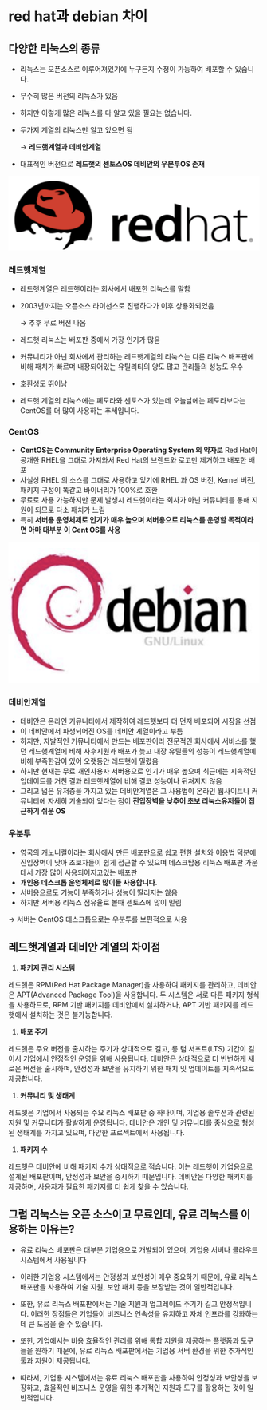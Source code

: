 # red hat과 debian 차이

## 다양한 리눅스의 종류

- 리눅스는 오픈소스로 이루어져있기에 누구든지 수정이 가능하여 배포할 수 있습니다.
- 무수히 많은 버전의 리눅스가 있음
- 하지만 이렇게 많은 리눅스를 다 알고 있을 필요는 없습니다.

- 두가지 계열의 리눅스만 알고 있으면 됨
    
    → **레드햇계열과 데비안계열**
    
- 대표적인 버전으로 **레드햇의 센토스OS 데비안의 우분투OS 존재**

![Untitled](./img/Untitled.png)

### **레드햇계열**

- 레드햇계열은 레드햇이라는 회사에서 배포한 리눅스를 말함
- 2003년까지는 오픈소스 라이선스로 진행하다가 이후 상용화되었음
    
    → 추후 무료 버전 나옴
    
- 레드햇 리눅스는 배포판 중에서 가장 인기가 많음
- 커뮤니티가 아닌 회사에서 관리하는 레드햇계열의 리눅스는 다른 리눅스 배포판에 비해 패치가 빠르며 내장되어있는 유틸리티의 양도 많고 관리툴의 성능도 우수
- 호환성도 뛰어남
- 레드햇 계열의 리눅스에는 페도라와 센토스가 있는데 오늘날에는 페도라보다는 CentOS를 더 많이 사용하는 추세입니다.

### **CentOS**

- **CentOS는 Community Enterprise Operating System 의 약자로** Red Hat이 공개한 RHEL을 그대로 가져와서 Red Hat의 브랜드와 로고만 제거하고 배포한 배포
- 사실상 RHEL 의 소스를 그대로 사용하고 있기에 RHEL 과 OS 버전, Kernel 버전, 패키지 구성이 똑같고 바이너리가 100%로 호환
- 무료로 사용 가능하지만 문제 발생시 레드햇이라는 회사가 아닌 커뮤니티를 통해 지원이 되므로 다소 패치가 느림
- 특히 **서버용 운영체제로 인기가 매우 높으며 서버용으로 리눅스를 운영할 목적이라면 아마 대부분 이 Cent OS를 사용**

![Untitled](./img/Untitled%201.png)

### **데비안계열**

- 데비안은 온라인 커뮤니티에서 제작하여 레드햇보다 더 먼저 배포되어 시장을 선점
- 이 데비안에서 파생되어진 OS를 데비안 계열이라고 부름
- 하지만, 자발적인 커뮤니티에서 만드는 배포판이라 전문적인 회사에서 서비스를 했던 레드햇계열에 비해 사후지원과 배포가 늦고 내장 유틸들의 성능이 레드햇계열에 비해 부족한감이 있어 오랫동안 레드햇에 밀렸음
- 하지만 현재는 무료 개인사용자 서버용으로 인기가 매우 높으며 최근에는 지속적인 업데이트를 거친 결과 레드햇계열에 비해 결코 성능이나 뒤쳐지지 않음
- 그리고 넓은 유저층을 가지고 있는 데비안계열은 그 사용법이 온라인 웹사이트나 커뮤니티에 자세히 기술되어 있다는 점이 **진입장벽을 낮추어 초보 리눅스유저들이 접근하기 쉬운 OS**

### **우분투**

- 영국의 캐노니컬이라는 회사에서 만든 배포판으로 쉽고 편한 설치와 이용법 덕분에 진입장벽이 낮아 초보자들이 쉽게 접근할 수 있으며 데스크탑용 리눅스 배포판 가운데서 가장 많이 사용되어지고있는 배포판
- **개인용 데스크톱 운영체제로 많이들 사용합니다**.
- 서버용으로도 기능이 부족하거나 성능이 딸리지는 않음
- 하지만 서버용 리눅스 점유율로 볼때 센토스에 많이 밀림

→ 서버는 CentOS 데스크톱으로는 우분투를 보편적으로 사용

## 레드햇계열과 데비안 계열의 차이점

1. **패키지 관리 시스템**

레드햇은 RPM(Red Hat Package Manager)을 사용하여 패키지를 관리하고, 데비안은 APT(Advanced Package Tool)을 사용합니다. 두 시스템은 서로 다른 패키지 형식을 사용하므로, RPM 기반 패키지를 데비안에서 설치하거나, APT 기반 패키지를 레드햇에서 설치하는 것은 불가능합니다.

1. **배포 주기**

레드햇은 주요 버전을 출시하는 주기가 상대적으로 길고, 롱 텀 서포트(LTS) 기간이 길어서 기업에서 안정적인 운영을 위해 사용됩니다. 데비안은 상대적으로 더 빈번하게 새로운 버전을 출시하며, 안정성과 보안을 유지하기 위한 패치 및 업데이트를 지속적으로 제공합니다.

1. **커뮤니티 및 생태계**

레드햇은 기업에서 사용되는 주요 리눅스 배포판 중 하나이며, 기업용 솔루션과 관련된 지원 및 커뮤니티가 활발하게 운영됩니다. 데비안은 개인 및 커뮤니티를 중심으로 형성된 생태계를 가지고 있으며, 다양한 프로젝트에서 사용됩니다.

1. **패키지 수**

레드햇은 데비안에 비해 패키지 수가 상대적으로 적습니다. 이는 레드햇이 기업용으로 설계된 배포판이며, 안정성과 보안을 중시하기 때문입니다. 데비안은 다양한 패키지를 제공하며, 사용자가 필요한 패키지를 더 쉽게 찾을 수 있습니다.

## 그럼 리눅스는 오픈 소스이고 무료인데, 유료 리눅스를 이용하는 이유는?

- 유료 리눅스 배포판은 대부분 기업용으로 개발되어 있으며, 기업용 서버나 클라우드 시스템에서 사용됩니다
- 이러한 기업용 시스템에서는 안정성과 보안성이 매우 중요하기 때문에, 유료 리눅스 배포판을 사용하여 기술 지원, 보안 패치 등을 보장받는 것이 일반적입니다.

- 또한, 유료 리눅스 배포판에서는 기술 지원과 업그레이드 주기가 길고 안정적입니다. 이러한 장점들은 기업들이 비즈니스 연속성을 유지하고 자체 인프라를 강화하는 데 큰 도움을 줄 수 있습니다.

- 또한, 기업에서는 비용 효율적인 관리를 위해 통합 지원을 제공하는 플랫폼과 도구들을 원하기 때문에, 유료 리눅스 배포판에서는 기업용 서버 환경을 위한 추가적인 툴과 지원이 제공됩니다.

- 따라서, 기업용 시스템에서는 유료 리눅스 배포판을 사용하여 안정성과 보안성을 보장하고, 효율적인 비즈니스 운영을 위한 추가적인 지원과 도구를 활용하는 것이 일반적입니다.